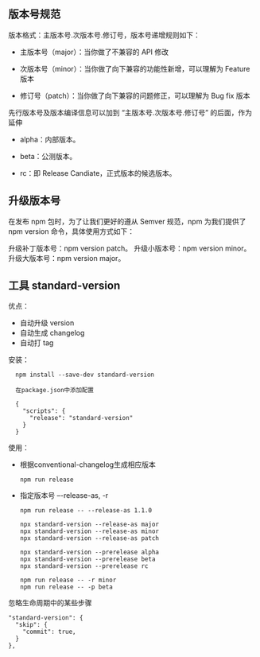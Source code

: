 

## 版本号规范
版本格式：主版本号.次版本号.修订号，版本号递增规则如下：

- 主版本号（major）：当你做了不兼容的 API 修改

- 次版本号（minor）：当你做了向下兼容的功能性新增，可以理解为 Feature 版本

- 修订号（patch）：当你做了向下兼容的问题修正，可以理解为 Bug fix 版本

先行版本号及版本编译信息可以加到 “主版本号.次版本号.修订号” 的后面，作为延伸

- alpha：内部版本。

- beta：公测版本。

- rc：即 Release Candiate，正式版本的候选版本。

## 升级版本号
在发布 npm 包时，为了让我们更好的遵从 Semver 规范，npm 为我们提供了 npm version 命令，具体使用方式如下：

升级补丁版本号：npm version patch。
升级小版本号：npm version minor。
升级大版本号：npm version major。

## 工具 standard-version

优点：
- 自动升级 version
- 自动生成 changelog
- 自动打 tag

安装：

      npm install --save-dev standard-version

      在package.json中添加配置
      
      {
        "scripts": {
          "release": "standard-version"
        }
      }

使用：

  - 根据conventional-changelog生成相应版本

        npm run release

  - 指定版本号   –-release-as,  -r
    
        npm run release -- --release-as 1.1.0

        npx standard-version --release-as major
        npx standard-version --release-as minor
        npx standard-version --release-as patch

        npx standard-version --prerelease alpha
        npx standard-version --prerelease beta
        npx standard-version --prerelease rc

        npm run release -- -r minor
        npm run release -- -p beta

忽略生命周期中的某些步骤

    "standard-version": {
      "skip": {
        "commit": true,
      }
    },